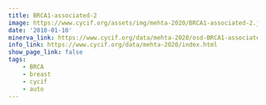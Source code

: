 ```yaml
---
title: BRCA1-associated-2
image: https://www.cycif.org/assets/img/mehta-2020/BRCA1-associated-2.jpg
date: '2010-01-10'
minerva_link: https://www.cycif.org/data/mehta-2020/osd-BRCA1-associated-2.html
info_link: https://www.cycif.org/data/mehta-2020/index.html
show_page_link: false
tags: 
    - BRCA
    - breast
    - cycif
    - auto
---
```

